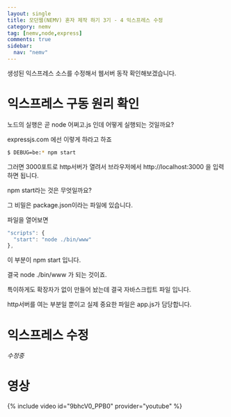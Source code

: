 ```yaml
---
layout: single
title: 모던웹(NEMV) 혼자 제작 하기 3기 - 4 익스프레스 수정
category: nemv
tag: [nemv,node,express]
comments: true
sidebar:
  nav: "nemv"
---
```


생성된 익스프레스 소스를 수정해서 웹서버 동작 확인해보겠습니다.

# 익스프레스 구동 원리 확인

노드의 실행은 곧 node 어쩌고.js 인데 어떻게 실행되는 것일까요?

expressjs.com 에선 이렇게 하라고 하죠

```bash
$ DEBUG=be:* npm start
```

그러면 3000포트로 http서버가 열려서 브라우저에서 http://localhost:3000 을 입력하면 됩니다.

npm start라는 것은 무엇일까요?

그 비밀은 package.json이라는 파일에 있습니다.

파일을 열어보면

```javascript
"scripts": {
  "start": "node ./bin/www"
},
```

이 부분이 npm start 입니다.

결국 node ./bin/www 가 되는 것이죠.

특이하게도 확장자가 없이 만들어 놨는데 결국 자바스크립트 파일 입니다. 

http서버를 여는 부분일 뿐이고 실제 중요한 파일은 app.js가 담당합니다.

# 익스프레스 수정

_수정중_

# 영상

{% include video id="9bhcV0_PPB0" provider="youtube" %}   


 
